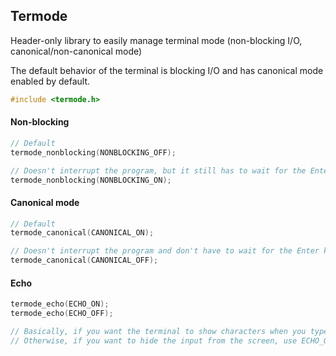 ## Termode

Header-only library to easily manage terminal mode (non-blocking I/O, canonical/non-canonical mode)

The default behavior of the terminal is blocking I/O and has canonical mode enabled by default.

```c
#include <termode.h>
```
#### Non-blocking

```c 
// Default
termode_nonblocking(NONBLOCKING_OFF);

// Doesn't interrupt the program, but it still has to wait for the Enter key to process the input
termode_nonblocking(NONBLOCKING_ON);
```
#### Canonical mode

```c
// Default
termode_canonical(CANONICAL_ON);

// Doesn't interrupt the program and don't have to wait for the Enter key to process the input
termode_canonical(CANONICAL_OFF);
```
#### Echo

```c
termode_echo(ECHO_ON);
termode_echo(ECHO_OFF); 

// Basically, if you want the terminal to show characters when you type, use ECHO_ON
// Otherwise, if you want to hide the input from the screen, use ECHO_OFF
```
